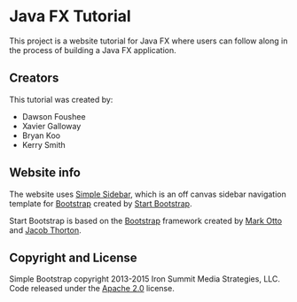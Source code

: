 # Java FX Tutorial

This project is a website tutorial for Java FX where users can follow along in the process of building a Java FX application. 

## Creators

This tutorial was created by:

* Dawson Foushee
* Xavier Galloway
* Bryan Koo
* Kerry Smith

## Website info

The website uses [Simple Sidebar](http://startbootstrap.com/template-overviews/simple-sidebar/), which  is an off canvas sidebar navigation template for [Bootstrap](http://getbootstrap.com/) created by [Start Bootstrap](http://startbootstrap.com/).

Start Bootstrap is based on the [Bootstrap](http://getbootstrap.com/) framework created by [Mark Otto](https://twitter.com/mdo) and [Jacob Thorton](https://twitter.com/fat).

## Copyright and License

Simple Bootstrap copyright 2013-2015 Iron Summit Media Strategies, LLC. Code released under the [Apache 2.0](https://github.com/IronSummitMedia/startbootstrap-simple-sidebar/blob/gh-pages/LICENSE) license.
